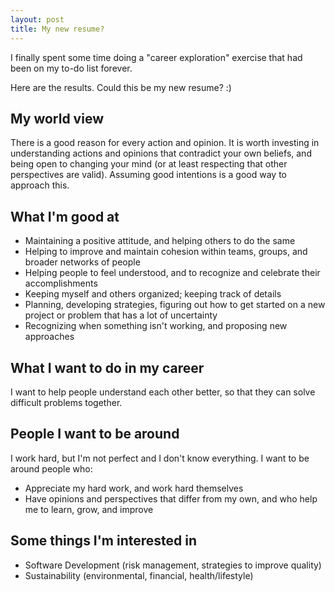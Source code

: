 ```yaml
---
layout: post
title: My new resume?
---
```


I finally spent some time doing a "career exploration" exercise that had been on my to-do list forever.

Here are the results. Could this be my new resume? :)

My world view
---
There is a good reason for every action and opinion. It is worth investing in understanding actions and opinions that contradict your own beliefs, and being open to changing your mind (or at least respecting that other perspectives are valid). Assuming good intentions is a good way to approach this.

What I'm good at
---
+ Maintaining a positive attitude, and helping others to do the same
+ Helping to improve and maintain cohesion within teams, groups, and broader networks of people
+ Helping people to feel understood, and to recognize and celebrate their accomplishments
+ Keeping myself and others organized; keeping track of details
+ Planning, developing strategies, figuring out how to get started on a new project or problem that has a lot of uncertainty
+ Recognizing when something isn't working, and proposing new approaches

What I want to do in my career
---
I want to help people understand each other better, so that they can solve difficult problems together.

People I want to be around
---
I work hard, but I'm not perfect and I don't know everything. I want to be around people who:
+ Appreciate my hard work, and work hard themselves
+ Have opinions and perspectives that differ from my own, and who help me to learn, grow, and improve

Some things I'm interested in
---
+ Software Development (risk management, strategies to improve quality)
+ Sustainability (environmental, financial, health/lifestyle)
